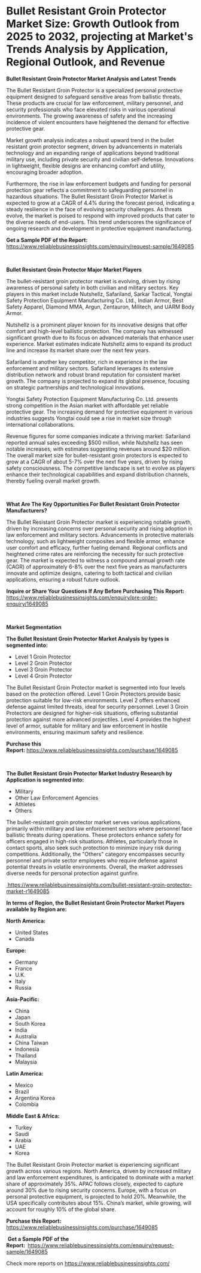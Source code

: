 <p><h1>Bullet Resistant Groin Protector Market Size: Growth Outlook from 2025 to 2032, projecting at Market's Trends Analysis by Application, Regional Outlook, and Revenue</h1></p><p><strong>Bullet Resistant Groin Protector Market Analysis and Latest Trends</strong></p>
<p><p>The Bullet Resistant Groin Protector is a specialized personal protective equipment designed to safeguard sensitive areas from ballistic threats. These products are crucial for law enforcement, military personnel, and security professionals who face elevated risks in various operational environments. The growing awareness of safety and the increasing incidence of violent encounters have heightened the demand for effective protective gear. </p><p>Market growth analysis indicates a robust upward trend in the bullet resistant groin protector segment, driven by advancements in materials technology and an expanding range of applications beyond traditional military use, including private security and civilian self-defense. Innovations in lightweight, flexible designs are enhancing comfort and utility, encouraging broader adoption.</p><p>Furthermore, the rise in law enforcement budgets and funding for personal protection gear reflects a commitment to safeguarding personnel in hazardous situations. The Bullet Resistant Groin Protector Market is expected to grow at a CAGR of 4.4% during the forecast period, indicating a steady resilience in the face of evolving security challenges. As threats evolve, the market is poised to respond with improved products that cater to the diverse needs of end-users. This trend underscores the significance of ongoing research and development in protective equipment manufacturing.</p></p>
<p><strong>Get a Sample PDF of the Report:&nbsp;</strong> <a href="https://www.reliablebusinessinsights.com/enquiry/request-sample/1649085?utm_campaign=2244&utm_medium=2&utm_source=Github&utm_content=ia&utm_term=18022025&utm_id=bullet-resistant-groin-protector">https://www.reliablebusinessinsights.com/enquiry/request-sample/1649085</a></p>
<p>&nbsp;</p>
<p><strong>Bullet Resistant Groin Protector Major Market Players</strong></p>
<p><p>The bullet-resistant groin protector market is evolving, driven by rising awareness of personal safety in both civilian and military sectors. Key players in this market include Nutshellz, Safariland, Sarkar Tactical, Yongtai Safety Protection Equipment Manufacturing Co. Ltd., Indian Armor, Best Safety Apparel, Diamond MMA, Argun, Zentauron, Militech, and UARM Body Armor.</p><p>Nutshellz is a prominent player known for its innovative designs that offer comfort and high-level ballistic protection. The company has witnessed significant growth due to its focus on advanced materials that enhance user experience. Market estimates indicate Nutshellz aims to expand its product line and increase its market share over the next few years.</p><p>Safariland is another key competitor, rich in experience in the law enforcement and military sectors. Safariland leverages its extensive distribution network and robust brand reputation for consistent market growth. The company is projected to expand its global presence, focusing on strategic partnerships and technological innovations.</p><p>Yongtai Safety Protection Equipment Manufacturing Co. Ltd. presents strong competition in the Asian market with affordable yet reliable protective gear. The increasing demand for protective equipment in various industries suggests Yongtai could see a rise in market size through international collaborations.</p><p>Revenue figures for some companies indicate a thriving market: Safariland reported annual sales exceeding $500 million, while Nutshellz has seen notable increases, with estimates suggesting revenues around $20 million. The overall market size for bullet-resistant groin protectors is expected to grow at a CAGR of about 5-7% over the next five years, driven by rising safety consciousness. The competitive landscape is set to evolve as players enhance their technological capabilities and expand distribution channels, thereby fueling overall market growth.</p></p>
<p>&nbsp;</p>
<p><strong>What Are The Key Opportunities For Bullet Resistant Groin Protector Manufacturers?</strong></p>
<p><p>The Bullet Resistant Groin Protector market is experiencing notable growth, driven by increasing concerns over personal security and rising adoption in law enforcement and military sectors. Advancements in protective materials technology, such as lightweight composites and flexible armor, enhance user comfort and efficacy, further fueling demand. Regional conflicts and heightened crime rates are reinforcing the necessity for such protective gear. The market is expected to witness a compound annual growth rate (CAGR) of approximately 6-8% over the next five years as manufacturers innovate and optimize designs, catering to both tactical and civilian applications, ensuring a robust future outlook.</p></p>
<p><strong>Inquire or Share Your Questions If Any Before Purchasing This Report:</strong> <a href="https://www.reliablebusinessinsights.com/enquiry/pre-order-enquiry/1649085?utm_campaign=2244&utm_medium=2&utm_source=Github&utm_content=ia&utm_term=18022025&utm_id=bullet-resistant-groin-protector">https://www.reliablebusinessinsights.com/enquiry/pre-order-enquiry/1649085</a></p>
<p>&nbsp;</p>
<p><strong>Market Segmentation</strong></p>
<p><strong>The Bullet Resistant Groin Protector Market Analysis by types is segmented into:</strong></p>
<p><ul><li>Level 1 Groin Protector</li><li>Level 2 Groin Protector</li><li>Level 3 Groin Protector</li><li>Level 4 Groin Protector</li></ul></p>
<p><p>The Bullet Resistant Groin Protector market is segmented into four levels based on the protection offered. Level 1 Groin Protectors provide basic protection suitable for low-risk environments. Level 2 offers enhanced defense against limited threats, ideal for security personnel. Level 3 Groin Protectors are designed for higher-risk situations, offering substantial protection against more advanced projectiles. Level 4 provides the highest level of armor, suitable for military and law enforcement in hostile environments, ensuring maximum safety and resilience.</p></p>
<p><strong>Purchase this Report:&nbsp;</strong><a href="https://www.reliablebusinessinsights.com/purchase/1649085?utm_campaign=2244&utm_medium=2&utm_source=Github&utm_content=ia&utm_term=18022025&utm_id=bullet-resistant-groin-protector">https://www.reliablebusinessinsights.com/purchase/1649085</a></p>
<p>&nbsp;</p>
<p><strong>The Bullet Resistant Groin Protector Market Industry Research by Application is segmented into:</strong></p>
<p><ul><li>Military</li><li>Other Law Enforcement Agencies</li><li>Athletes</li><li>Others</li></ul></p>
<p><p>The bullet-resistant groin protector market serves various applications, primarily within military and law enforcement sectors where personnel face ballistic threats during operations. These protectors enhance safety for officers engaged in high-risk situations. Athletes, particularly those in contact sports, also seek such protection to minimize injury risk during competitions. Additionally, the "Others" category encompasses security personnel and private sector employees who require defense against potential threats in volatile environments. Overall, the market addresses diverse needs for personal protection against gunfire.</p></p>
<p><a href="https://www.reliablebusinessinsights.com/bullet-resistant-groin-protector-market-r1649085?utm_campaign=2244&utm_medium=2&utm_source=Github&utm_content=ia&utm_term=18022025&utm_id=bullet-resistant-groin-protector">&nbsp;https://www.reliablebusinessinsights.com/bullet-resistant-groin-protector-market-r1649085</a></p>
<p><strong>In terms of Region, the Bullet Resistant Groin Protector Market Players available by Region are:</strong></p>
<p>
    <p> <strong> North America: </strong>
        <ul>
            <li>United States</li>
            <li>Canada</li>
        </ul>
        </p> 
    <p> <strong> Europe: </strong>
        <ul>
            <li>Germany</li>
            <li>France</li>
            <li>U.K.</li>
            <li>Italy</li>
            <li>Russia</li>
        </ul>
        </p> 
    <p> <strong> Asia-Pacific: </strong>
        <ul>
            <li>China</li>
            <li>Japan</li>
            <li>South Korea</li>
            <li>India</li>
            <li>Australia</li>
            <li>China Taiwan</li>
            <li>Indonesia</li>
            <li>Thailand</li>
            <li>Malaysia</li>
        </ul>
        </p> 
    <p> <strong> Latin America: </strong>
        <ul>
            <li>Mexico</li>
            <li>Brazil</li>
            <li>Argentina Korea</li>
            <li>Colombia</li>
        </ul>
        </p> 
    <p> <strong> Middle East & Africa: </strong>
        <ul>
            <li>Turkey</li>
            <li>Saudi</li>
            <li>Arabia</li>
            <li>UAE</li>
            <li>Korea</li>
        </ul>
    </p>
    </p>
<p><p>The Bullet Resistant Groin Protector market is experiencing significant growth across various regions. North America, driven by increased military and law enforcement expenditures, is anticipated to dominate with a market share of approximately 35%. APAC follows closely, expected to capture around 30% due to rising security concerns. Europe, with a focus on personal protective equipment, is projected to hold 20%. Meanwhile, the USA specifically contributes about 15%. China’s market, while growing, will account for roughly 10% of the global share.</p></p>
<p><strong>Purchase this Report: </strong><a href="https://www.reliablebusinessinsights.com/purchase/1649085?utm_campaign=2244&utm_medium=2&utm_source=Github&utm_content=ia&utm_term=18022025&utm_id=bullet-resistant-groin-protector">https://www.reliablebusinessinsights.com/purchase/1649085</a></p>
<p>&nbsp;<strong>Get a Sample PDF of the Report:&nbsp;&nbsp;</strong><a href="https://www.reliablebusinessinsights.com/enquiry/request-sample/1649085?utm_campaign=2244&utm_medium=2&utm_source=Github&utm_content=ia&utm_term=18022025&utm_id=bullet-resistant-groin-protector">https://www.reliablebusinessinsights.com/enquiry/request-sample/1649085</a></p>
<p><strong></strong></p>
<p>Check more reports on <a href="https://www.reliablebusinessinsights.com/?utm_campaign=2244&utm_medium=2&utm_source=Github&utm_content=ia&utm_term=18022025&utm_id=bullet-resistant-groin-protector">https://www.reliablebusinessinsights.com/</a></p>